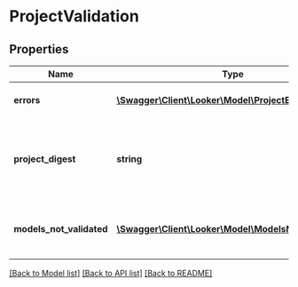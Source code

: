 # ProjectValidation

## Properties
Name | Type | Description | Notes
------------ | ------------- | ------------- | -------------
**errors** | [**\Swagger\Client\Looker\Model\ProjectError[]**](ProjectError.md) | A list of project errors | [optional] 
**project_digest** | **string** | A hash value computed from the project&#39;s current state | [optional] 
**models_not_validated** | [**\Swagger\Client\Looker\Model\ModelsNotValidated[]**](ModelsNotValidated.md) | A list of models which were not fully validated | [optional] 

[[Back to Model list]](../README.md#documentation-for-models) [[Back to API list]](../README.md#documentation-for-api-endpoints) [[Back to README]](../README.md)


